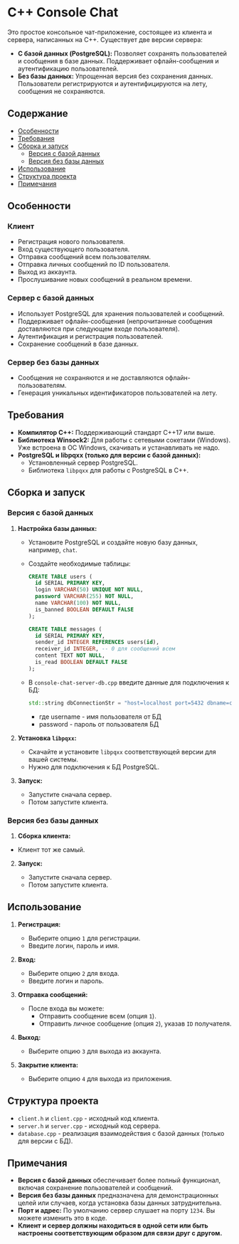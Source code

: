 # C++ Console Chat

Это простое консольное чат-приложение, состоящее из клиента и сервера, написанных на C++. Существует две версии сервера:

- **С базой данных (PostgreSQL):** Позволяет сохранять пользователей и сообщения в базе данных. Поддерживает офлайн-сообщения и аутентификацию пользователей.
- **Без базы данных:** Упрощенная версия без сохранения данных. Пользователи регистрируются и аутентифицируются на лету, сообщения не сохраняются.

## Содержание

- [Особенности](#особенности)
- [Требования](#требования)
- [Сборка и запуск](#сборка-и-запуск)
  - [Версия с базой данных](#версия-с-базой-данных)
  - [Версия без базы данных](#версия-без-базы-данных)
- [Использование](#использование)
- [Структура проекта](#структура-проекта)
- [Примечания](#примечания)

## Особенности

### Клиент

- Регистрация нового пользователя.
- Вход существующего пользователя.
- Отправка сообщений всем пользователям.
- Отправка личных сообщений по ID пользователя.
- Выход из аккаунта.
- Прослушивание новых сообщений в реальном времени.

### Сервер с базой данных

- Использует PostgreSQL для хранения пользователей и сообщений.
- Поддерживает офлайн-сообщения (непрочитанные сообщения доставляются при следующем входе пользователя).
- Аутентификация и регистрация пользователей.
- Сохранение сообщений в базе данных.

### Сервер без базы данных

- Сообщения не сохраняются и не доставляются офлайн-пользователям.
- Генерация уникальных идентификаторов пользователей на лету.

## Требования

- **Компилятор C++:** Поддерживающий стандарт C++17 или выше.
- **Библиотека Winsock2:** Для работы с сетевыми сокетами (Windows). Уже встроена в ОС Windows, скачивать и устанавливать не надо.
- **PostgreSQL и libpqxx (только для версии с базой данных):**
  - Установленный сервер PostgreSQL.
  - Библиотека `libpqxx` для работы с PostgreSQL в C++.

## Сборка и запуск

### Версия с базой данных

1. **Настройка базы данных:**

   - Установите PostgreSQL и создайте новую базу данных, например, `chat`.
   - Создайте необходимые таблицы:

     ```sql
     CREATE TABLE users (
       id SERIAL PRIMARY KEY,
       login VARCHAR(50) UNIQUE NOT NULL,
       password VARCHAR(255) NOT NULL,
       name VARCHAR(100) NOT NULL,
       is_banned BOOLEAN DEFAULT FALSE
     );

     CREATE TABLE messages (
       id SERIAL PRIMARY KEY,
       sender_id INTEGER REFERENCES users(id),
       receiver_id INTEGER, -- 0 для сообщений всем
       content TEXT NOT NULL,
       is_read BOOLEAN DEFAULT FALSE
     );
     ```
   - В `console-chat-server-db.cpp` введите данные для подключения к БД:
       ```cpp
       std::string dbConnectionStr = "host=localhost port=5432 dbname=chat user=username password=password";  // строка подключения к БД
       ```
       - где username - имя пользователя от БД
       - password - пароль от пользователя БД
2. **Установка `libpqxx`:**

   - Скачайте и установите `libpqxx` соответствующей версии для вашей системы.
   - Нужно для подключения к БД PostgreSQL.

3. **Запуск:**
   - Запустите сначала сервер.
   - Потом запустите клиента.

### Версия без базы данных

1. **Сборка клиента:**

  - Клиент тот же самый.

2. **Запуск:**
   
   - Запустите сначала сервер.
   - Потом запустите клиента.

## Использование

1. **Регистрация:**

   - Выберите опцию `1` для регистрации.
   - Введите логин, пароль и имя.

2. **Вход:**

   - Выберите опцию `2` для входа.
   - Введите логин и пароль.

3. **Отправка сообщений:**

   - После входа вы можете:
     - Отправить сообщение всем (опция `1`).
     - Отправить личное сообщение (опция `2`), указав `ID` получателя.

4. **Выход:**

   - Выберите опцию `3` для выхода из аккаунта.

5. **Закрытие клиента:**

   - Выберите опцию `4` для выхода из приложения.

## Структура проекта

- `client.h` и `client.cpp` - исходный код клиента.
- `server.h` и `server.cpp` - исходный код сервера.
- `database.cpp` - реализация взаимодействия с базой данных (только для версии с БД).

## Примечания

- **Версия с базой данных** обеспечивает более полный функционал, включая сохранение пользователей и сообщений.
- **Версия без базы данных** предназначена для демонстрационных целей или случаев, когда установка базы данных затруднительна.
- **Порт и адрес:** По умолчанию сервер слушает на порту `1234`. Вы можете изменить это в коде.
- **Клиент и сервер должны находиться в одной сети или быть настроены соответствующим образом для связи друг с другом.**
